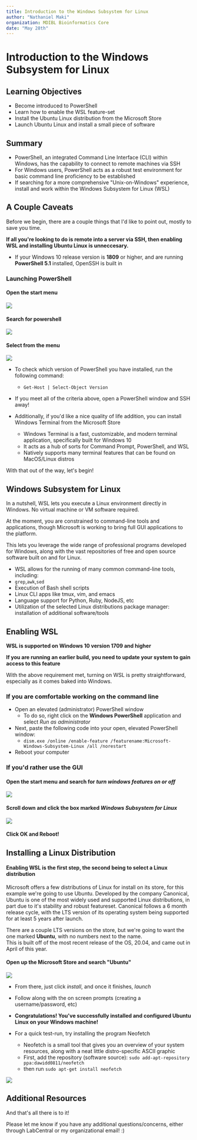```yaml
---
title: Introduction to the Windows Subsystem for Linux
author: "Nathaniel Maki"
organization: MDIBL Bioinformatics Core
date: "May 28th"
---
```

# Introduction to the Windows Subsystem for Linux

## Learning Objectives
* Become introduced to PowerShell
* Learn how to enable the WSL feature-set 
* Install the Ubuntu Linux distribution from the Microsoft Store
* Launch Ubuntu Linux and install a small piece of software

## Summary
* PowerShell, an integrated Command Line Interface (CLI) within Windows, has the capability to connect to remote machines via SSH
* For Windows users, PowerShell acts as a robust test environment for basic command line proficiency to be established
* If searching for a more comprehensive "Unix-on-Windows" experience, install and work within the Windows Subsystem for Linux (WSL) 

## A Couple Caveats

Before we begin, there are a couple things that I'd like to point out, mostly to save you time.

**If all you're looking to do is remote into a server via SSH, then enabling WSL and installing Ubuntu Linux is unneccesary.**  
* If your Windows 10 release version is **1809** or higher, and are running **PowerShell 5.1** installed, OpenSSH is built in

### Launching PowerShell

#### Open the start menu  
<img src="./wsl_images/start_menu.png">

#### Search for powershell  
<img src="./wsl_images/search_powershell.png">

#### Select from the menu  
<img src="./wsl_images/powershell.png">

* To check which version of PowerShell you have installed, run the following command:
    * `Get-Host | Select-Object Version`
* If you meet all of the criteria above, open a PowerShell window and SSH away!

* Additionally, if you'd like a nice quality of life addition, you can install Windows Terminal from the Microsoft Store
  * Windows Terminal is a fast, customizable, and modern terminal application, specifically built for Windows 10
  * It acts as a hub of sorts for Command Prompt, PowerShell, and WSL
  * Natively supports many terminal features that can be found on MacOS/Linux distros

With that out of the way, let's begin!

## Windows Subsystem for Linux

<p>In a nutshell, WSL lets you execute a Linux environment directly in Windows. No virtual machine or VM software required.

At the moment, you are constrained to command-line tools and applications, though Microsoft is working to bring full GUI
applications to the platform. 

This lets you leverage the wide range of professional programs developed for Windows, along with 
the vast repositories of free and open source software built on and for Linux.</p>

* WSL allows for the running of many common command-line tools, including: 
* `grep`,`awk`,`sed`
* Execution of Bash shell scripts
* Linux CLI apps like tmux, vim, and emacs
* Language support for Python, Ruby, NodeJS, etc
* Utilization of the selected Linux distributions package manager: installation of additional software/tools 

## Enabling WSL

**WSL is supported on Windows 10 version 1709 and higher**  

**If you are running an earlier build, you need to update your system to gain access to this feature** 

With the above requirement met, turning on WSL is pretty straightforward, especially as it comes baked into Windows.  

### If you are comfortable working on the command line 
* Open an elevated (administrator) PowerShell window
  * To do so, right click on the **Windows PowerShell** application and select *Run as administrator*
* Next, paste the following code into your open, elevated PowerShell window: 
  * `dism.exe /online /enable-feature /featurename:Microsoft-Windows-Subsystem-Linux /all /norestart`
* Reboot your computer

### If you'd rather use the GUI

#### Open the start menu and search for *turn windows features on or off*  
<img src="./wsl_images/on-off_windows.png">

#### Scroll down and click the box marked *Windows Subsystem for Linux*  
<img src="./wsl_images/wsl_box.png">

#### Click OK and Reboot!

## Installing a Linux Distribution

#### Enabling WSL is the first step, the second being to select a Linux distribution

<p> Microsoft offers a few distributions of Linux for install on its store, for this example we're going to use Ubuntu.
Developed by the company Canonical, Ubuntu is one of the most widely used and supported Linux distributions, in part due to it's stability and robust featureset.
Canonical follows a 6 month release cycle, with the LTS version of its operating system being supported for at least 5 years after launch.</p>

There are a couple LTS versions on the store, but we're going to want the one marked **Ubuntu**, with no numbers next to the name.  
This is built off of the most recent release of the OS, 20.04, and came out in April of this year.

#### Open up the Microsoft Store and search "Ubuntu"  
<img src="./wsl_images/ms-store_ubuntu.png">

* From there, just click *install*, and once it finishes, *launch*  

* Follow along with the on screen prompts (creating a username/password, etc)

* **Congratulations! You've successfully installed and configured Ubuntu Linux on your Windows machine!**

* For a quick test-run, try installing the program Neofetch 
  * Neofetch is a small tool that gives you an overview of your system resources, along with a neat little distro-specific ASCII graphic
  * First, add the repository (software source): `sudo add-apt-repository ppa:dawidd0811/neofetch`
  * then run `sudo apt-get install neofetch`  

<img src="./wsl_images/ubuntu_terminal.png">

## Additional Resources

And that's all there is to it!  

Please let me know if you have any additional questions/concerns, either through LabCentral or my organizational email! :)